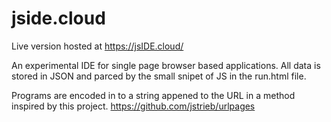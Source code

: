 # jside.cloud
Live version hosted at https://jsIDE.cloud/

An experimental IDE for single page browser based applications. All data is stored in JSON and parced by the small snipet of JS in the run.html file.

Programs are encoded in to a string appened to the URL in a method inspired by this project. https://github.com/jstrieb/urlpages

